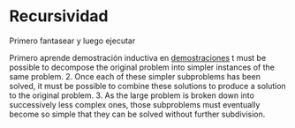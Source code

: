 # Recursividad
Primero fantasear y luego ejecutar


Primero aprende demostración inductiva en [demostraciones](Demostraciones.md)
t must be possible to decompose the original problem into simpler
instances of the same problem.
2. Once each of these simpler subproblems has been solved, it must be
   possible to combine these solutions to produce a solution to the original
   problem.
3. As the large problem is broken down into successively less complex
   ones, those subproblems must eventually become so simple that they
   can be solved without further subdivision.